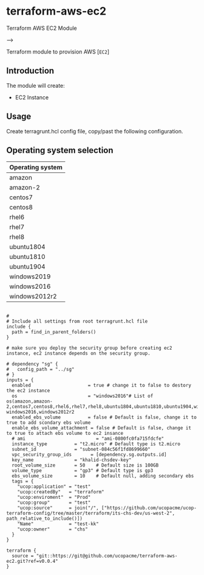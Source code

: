 # terraform-aws-ec2
Terraform AWS EC2 Module


-->

Terraform module to provision AWS [`EC2`]



## Introduction

The module will create:

* EC2 Instance


## Usage
Create terragrunt.hcl config file, copy/past the following configuration.

## Operating system selection

|Operating system|
|----------------|
| amazon         |
| amazon-2       |
| centos7        | 
| centos8        |
| rhel6          |
| rhel7          |
| rhel8          |
| ubuntu1804     |
| ubuntu1810     |
| ubuntu1904     |
| windows2019    |
| windows2016    |
| windows2012r2  |


```hcl

#
# Include all settings from root terragrunt.hcl file
include {
  path = find_in_parent_folders()
}

# make sure you deploy the security group before creating ec2 instance, ec2 instance depends on the security group.

# dependency "sg" {
#   config_path = "../sg"
# }
inputs = {
  enabled                     = true # change it to false to destory the ec2 instance
  os                          = "windows2016"# List of os(amazon,amazon-2,centos7,centos8,rhel6,rhel7,rhel8,ubuntu1804,ubuntu1810,ubuntu1904,windows2019, windows2016,windows2012r2
  enabled_ebs_volume          = false # Default is false, change it to true to add scondary ebs volume
  enable_ebs_volume_attachment = false # Default is false, change it to true to attach ebs volume to ec2 insance
  # ami                          = "ami-0800fc0fa715fdcfe"
  instance_type          = "t2.micro" # Default type is t2.micro
  subnet_id              = "subnet-084c56f1fd8699660"
  vpc_security_group_ids       = [dependency.sg.outputs.id]
  key_name               = "khalid-chsdev-key"
  root_volume_size       = 50    # Default size is 100GB
  volume_type            = "gp3" # Default type is gp3
  ebs_volume_size        = 10    # Default null, adding secondary ebs
  tags = {
    "ucop:application" = "test"
    "ucop:createdBy"   = "terraform"
    "ucop:enviroment"  = "Prod"
    "ucop:group"       = "test"
    "ucop:source"      = join("/", ["https://github.com/ucopacme/ucop-terraform-config/tree/master/terraform/its-chs-dev/us-west-2", path_relative_to_include()])
    "Name"             = "test-kk"
    "ucop:owner"       = "chs"
  }
}

terraform {
  source = "git::https://git@github.com/ucopacme/terraform-aws-ec2.git?ref=v0.0.4"
}
